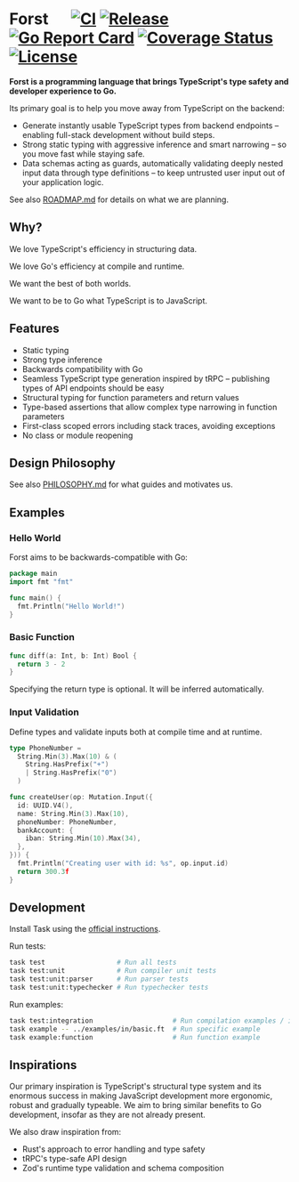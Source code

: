 # Forst &emsp; [![CI]][actions] [![Release]][release] [![Go Report Card]][goreport] [![Coverage Status]][coveralls] [![License]][license]

[CI]: https://img.shields.io/github/actions/workflow/status/forst-lang/forst/lint-test-coverage.yml
[actions]: https://github.com/forst-lang/forst/actions
[release]: https://img.shields.io/github/v/release/forst-lang/forst
[Go Report Card]: https://goreportcard.com/badge/github.com/forst-lang/forst
[goreport]: https://goreportcard.com/report/github.com/forst-lang/forst
[Coverage Status]: https://coveralls.io/repos/github/forst-lang/forst/badge.svg?branch=main
[coveralls]: https://coveralls.io/github/forst-lang/forst?branch=main
[License]: https://img.shields.io/github/license/forst-lang/forst

**Forst is a programming language that brings TypeScript's type safety and developer experience to Go.**

Its primary goal is to help you move away from TypeScript on the backend:

- Generate instantly usable TypeScript types from backend endpoints – enabling full-stack development without build steps.
- Strong static typing with aggressive inference and smart narrowing – so you move fast while staying safe.
- Data schemas acting as guards, automatically validating deeply nested input data through type definitions – to keep untrusted user input out of your application logic.

See also [ROADMAP.md](./ROADMAP.md) for details on what we are planning.

## Why?

We love TypeScript's efficiency in structuring data.

We love Go's efficiency at compile and runtime.

We want the best of both worlds.

We want to be to Go what TypeScript is to JavaScript.

## Features

- Static typing
- Strong type inference
- Backwards compatibility with Go
- Seamless TypeScript type generation inspired by tRPC – publishing types of API endpoints should be easy
- Structural typing for function parameters and return values
- Type-based assertions that allow complex type narrowing in function parameters
- First-class scoped errors including stack traces, avoiding exceptions
- No class or module reopening

## Design Philosophy

See also [PHILOSOPHY.md](./PHILOSOPHY.md) for what guides and motivates us.

## Examples

### Hello World

Forst aims to be backwards-compatible with Go:

```go
package main
import fmt "fmt"

func main() {
  fmt.Println("Hello World!")
}
```

### Basic Function

```go
func diff(a: Int, b: Int) Bool {
  return 3 - 2
}
```

Specifying the return type is optional. It will be inferred automatically.

### Input Validation

Define types and validate inputs both at compile time and at runtime.

```go
type PhoneNumber =
  String.Min(3).Max(10) & (
    String.HasPrefix("+")
    | String.HasPrefix("0")
  )

func createUser(op: Mutation.Input({
  id: UUID.V4(),
  name: String.Min(3).Max(10),
  phoneNumber: PhoneNumber,
  bankAccount: {
    iban: String.Min(10).Max(34),
  },
})) {
  fmt.Println("Creating user with id: %s", op.input.id)
  return 300.3f
}
```

## Development

Install Task using the [official instructions](https://taskfile.dev/installation/).

Run tests:

```bash
task test                  # Run all tests
task test:unit             # Run compiler unit tests
task test:unit:parser      # Run parser tests
task test:unit:typechecker # Run typechecker tests
```

Run examples:

```bash
task test:integration                    # Run compilation examples / integration tests
task example -- ../examples/in/basic.ft  # Run specific example
task example:function                    # Run function example
```

## Inspirations

Our primary inspiration is TypeScript's structural type system and its enormous success in making JavaScript development more ergonomic, robust and gradually typeable. We aim to bring similar benefits to Go development, insofar as they are not already present.

We also draw inspiration from:

- Rust's approach to error handling and type safety
- tRPC's type-safe API design
- Zod's runtime type validation and schema composition
